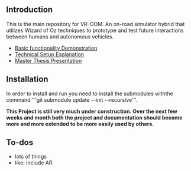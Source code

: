 ## Introduction

This is the main repository for VR-OOM. An on-road simulator hybrid that utilizes Wizard of Oz techniques to prototype and test future interactions between humans and autonomous vehicles.

* [Basic functionality Demonstration](https://www.youtube.com/watch?v=7zsAkKZ40RM)
* [Technical Setup Explanation](https://www.youtube.com/watch?v=ZlXmFxDz17A)
* [Master Thesis Presentation](https://www.youtube.com/watch?v=qy-MHb36Mss)
## Installation


In order to install and run you need to install the submodules withthe command '''git submodule update --init --recursive'''.


**This Project is still very much under construction. Over the next few weeks and month both the project and documentation should become more and more extended to be more easily used by others.**


## To-dos
* lots of things
* like: include AR

##
